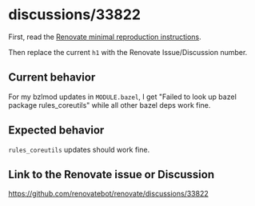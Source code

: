 # discussions/33822

First, read the [Renovate minimal reproduction instructions](https://github.com/renovatebot/renovate/blob/main/docs/development/minimal-reproductions.md).

Then replace the current `h1` with the Renovate Issue/Discussion number.

## Current behavior

For my bzlmod updates in `MODULE.bazel`, I get "Failed to look up bazel package rules_coreutils" while all other bazel deps work fine.

## Expected behavior

`rules_coreutils` updates should work fine.

## Link to the Renovate issue or Discussion

https://github.com/renovatebot/renovate/discussions/33822
